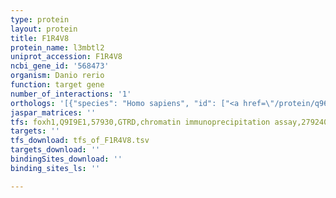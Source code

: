 ```yaml
---
type: protein
layout: protein
title: F1R4V8
protein_name: l3mbtl2
uniprot_accession: F1R4V8
ncbi_gene_id: '568473'
organism: Danio rerio
function: target gene
number_of_interactions: '1'
orthologs: '[{"species": "Homo sapiens", "id": ["<a href=\"/protein/q969r5\">Q969R5</a>"]}, {"species": "Mus musculus", "id": ["<a href=\"/protein/p59178\">P59178</a>"]}, {"species": "Rattus norvegicus", "id": ["<a href=\"/protein/q3mif2\">Q3MIF2</a>"]}, {"species": "Drosophila melanogaster", "id": ["<a href=\"/protein/q9vk33\">Q9VK33</a>"]}]'
jaspar_matrices: ''
tfs: foxh1,Q9I9E1,57930,GTRD,chromatin immunoprecipitation assay,27924024%5Buid%5D,No
targets: ''
tfs_download: tfs_of_F1R4V8.tsv
targets_download: ''
bindingSites_download: ''
binding_sites_ls: ''

---
```

